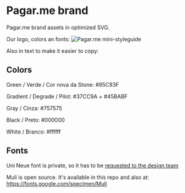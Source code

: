 # Pagar.me brand

Pagar.me brand assets in optimized SVG.

Our logo, colors an fonts:
	![Pagar.me mini-styleguide](https://raw.githubusercontent.com/pagarme/brand/master/Pagar.me%20mini%20styleguide.jpg)
  
  Also in text to make it easier to copy:
  
  ## Colors
  Green / Verde / Cor nova da Stone: #95C93F
  
  Gradient / Degrade / Pilot: #37CC9A + #45BABF
  
  Gray / Cinza: #757575
  
  Black / Preto: #000000
  
  White / Branco: #ffffff
  
  ## Fonts
  Uni Neue font is private, so it has to be [requested to the design team](https://github.com/pagarme/design)
  
  Muli is open source. It's available in this repo and also at: https://fonts.google.com/specimen/Muli
